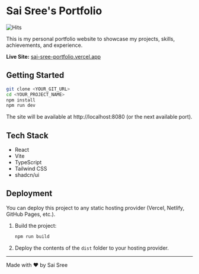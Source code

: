 


# Sai Sree's Portfolio

![Hits](https://hits.sh/github.com/saaiii06/sai-sree-portfolio.svg?style=for-the-badge&label=Repo%20Views&color=97ca00)

This is my personal portfolio website to showcase my projects, skills, achievements, and experience.

**Live Site:** [sai-sree-portfolio.vercel.app](https://sai-sree-portfolio.vercel.app/)


## Getting Started

```sh
git clone <YOUR_GIT_URL>
cd <YOUR_PROJECT_NAME>
npm install
npm run dev
```

The site will be available at http://localhost:8080 (or the next available port).


## Tech Stack

- React
- Vite
- TypeScript
- Tailwind CSS
- shadcn/ui


## Deployment

You can deploy this project to any static hosting provider (Vercel, Netlify, GitHub Pages, etc.).

1. Build the project:
	```sh
	npm run build
	```
2. Deploy the contents of the `dist` folder to your hosting provider.

---



Made with ❤️ by Sai Sree


